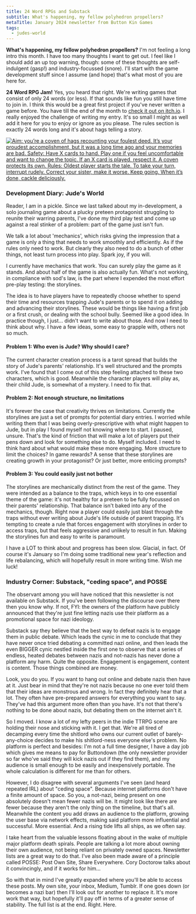 ```yaml
---
title: 24 Word RPGs and Substack
subtitle: What's happening, my fellow polyhedron propellers?
metaTitle: January 2024 newsletter from Button Kin Games
tags:
  - judes-world
---
```


<p>
    <b>What's happening, my fellow polyhedron propellers?</b> I'm not feeling a long intro this month. I have too many thoughts I want to get out. I feel like I should add an up top warning, though: some of these thoughts are self-indulgent (gasp!) and industry-focussed (snore). I'll start with the game development stuff since I assume (and hope) that's what most of you are here for.
</p><p>
    <b>24 Word RPG Jam!</b> Yes, you heard that right. We're writing games that consist of only 24 words (or less). If that sounds like fun you still have time to join in. I think this would be a great first project if you've never written a game before. You have till the end of the month to <a href="https://itch.io/jam/24wordrpgjam" target="_blank">check it out on itch.io</a>. I really enjoyed the challenge of writing my entry. It's so small I might as well add it here for you to enjoy or ignore as you please. The rules section is exactly 24 words long and it's about hags telling a story.
</p>
<a href="https://buttonkin.itch.io/quibbling-bess" target="_blank"><img src="/assets/images/newsletter/quibbling_bess.png" alt="Aim: you’re a coven of hags recounting your foulest deed. It’s your proudest accomplishment, but it was a long time ago and your memories are bad. Safety: Have X cards to hand. Play one if you feel uncomfortable and want to change the topic. If an X card is played, respect it. A coven protects its own. Rules: Oldest player starts the tale. To take your turn, interrupt rudely. Correct your sister, make it worse. Keep going. When it’s done, cackle deliciously."/></a>
<h3>Development Diary: Jude's World</h3>
<p>
    Reader, I am in a pickle. Since we last talked about my in-development, a solo journaling game about a plucky preteen protagonist struggling to reunite their warring parents, I've done my third play test and come up against a real stinker of a problem: part of the game just isn't fun.
</p><p>
    We talk a lot about 'mechanics', which risks giving the impression that a game is only a thing that needs to work smoothly and efficiently. As if the rules only need to work. But clearly they also need to do a bunch of other things, not least turn process into play. Spark joy, if you will.
</p><p>
    I currently have mechanics that work. You can surely play the game as it stands. And about half of the game is also actually fun. What's not working, in compliance with sod's law, is the part where I expended the most effort pre-play testing: the storylines.
</p><p>
    The idea is to have players have to repeatedly choose whether to spend their time and resources trapping Jude's parents or to spend it on adding and advancing their storylines. These would be things like having a first job or a first crush, or dealing with the school bully. Seemed like a good idea. In practice though, I just... didn't want to write about those. And now I need to think about why. I have a few ideas, some easy to grapple with, others not so much.
</p>
<h4>Problem 1: Who even is Jude? Why should I care?</h4>
<p>
    The current character creation process is a tarot spread that builds the story of Jude's parents' relationship. It's well structured and the prompts work. I've found that I come out of this step feeling attached to these two characters, which is good. Meanwhile the character players will play as, their child Jude, is somewhat of a mystery. I need to fix that.
</p>
<h4>Problem 2: Not enough structure, no limitations</h4>
<p>
    It's forever the case that creativity thrives on limitations. Currently the storylines are just a set of prompts for potential diary entries. I worried while writing them that I was being overly-prescriptive with what might happen to Jude, but in play I found myself not knowing where to start. I paused, unsure. That's the kind of friction that will make a lot of players put their pens down and look for something else to do. Myself included. I need to think hard about what would make these more engaging. More structure to limit the choices? In game rewards? A sense that these storylines are creating growth in your protagonist? Or just better, more enticing prompts?
</p>
<h4>Problem 3: You could easily just not bother</h4>
<p>
    The storylines are mechanically distinct from the rest of the game. They were intended as a balance to the traps, which keys in to one essential theme of the game: it's not healthy for a preteen to be fully focussed on their parents' relationship. That balance isn't baked into any of the mechanics, though. Right now a player could easily just blast through the traps without ever writing about Jude's life outside of parent trapping. It's tempting to create a rule that forces engagement with storylines in order to access traps, but that feels aggressive and unlikely to result in fun. Making the storylines fun and easy to write is paramount.
</p>
<p>
    I have a LOT to think about and progress has been slow. Glacial, in fact. Of course it's January so I'm doing some traditional new year's reflection and life rebalancing, which will hopefully result in more writing time. Wish me luck!
</p>
<h3>Industry Corner: Substack, "ceding space", and POSSE</h3>
<p>
    The observant among you will have noticed that this newsletter is not available on Substack. If you've been following the discourse over there then you know why. If not, FYI: the owners of the platform have publicly announced that they're just fine letting nazis use their platform as a promotional space for nazi ideology.
</p><p>
    Substack say they believe that the best way to defeat nazis is to engage them in public debate. Which leads the cynic in me to conclude that they have never once tried debating a committed nazi online, and then leads the even BIGGER cynic nestled inside the first one to observe that a series of endless, heated debates between nazis and not-nazis has never done a platform any harm. Quite the opposite. Engagement is engagement, content is content. Those things combined are money.
</p><p>
    Look, you do you. If you want to hang out online and debate nazis then have at it. Just bear in mind that they're not nazis because no one ever told them that their ideas are monstrous and wrong. In fact they definitely hear that a lot. They often have pre-prepared answers for everything you want to say. They've had this argument more often than you have. It's not that there's nothing to be done about nazis, but debating them on the internet ain't it.
</p><p>
    So I moved. I know a lot of my lefty peers in the indie TTRPG scene are holding their nose and sticking with it. I get that. We're all tired of decamping every time the shitlord who owns our current outlet of barely-any-choice decides to make his shitlord-ness everyone else's problem. No platform is perfect and besides: I'm not a full time designer, I have a day job which gives me means to pay for Buttondown (the only newsletter provider so far who've said they will kick nazis out if they find them), and my audience is small enough to be easily and inexpensively portable. The whole calculation is different for me than for others.
</p><p>
    However, I do disagree with several arguments I've seen (and heard repeated IRL) about "ceding space". Because internet platforms don't have a finite amount of space. So you, a not-nazi, being present on one absolutely doesn't mean fewer nazis will be. It might look like there are fewer because they aren't the only thing on the timeline, but that's all. Meanwhile the content you add draws an audience to the platform, growing the user base via network effects, making said platform more influential and successful. More essential. And a rising tide lifts all ships, as we often say.
</p><p>
    I take heart from the valuable lessons floating about in the wake of multiple major platform death spirals. People are talking a lot more about owning their own audience, not being reliant on privately owned spaces. Newsletter lists are a great way to do that. I've also been made aware of a principle called POSSE: Post Own Site, Share Everywhere. Cory Doctorow talks about it convincingly, and if it works for him...
</p><p>
    So with that in mind I've greatly expanded where you'll be able to access these posts. My own site, your inbox, Medium, Tumblr. If one goes down (or becomes a nazi bar) then I'll look out for another to replace it. It's more work that way, but hopefully it'll pay off in terms of a greater sense of stability. The full list is at the end. Right. Here.
</p>
